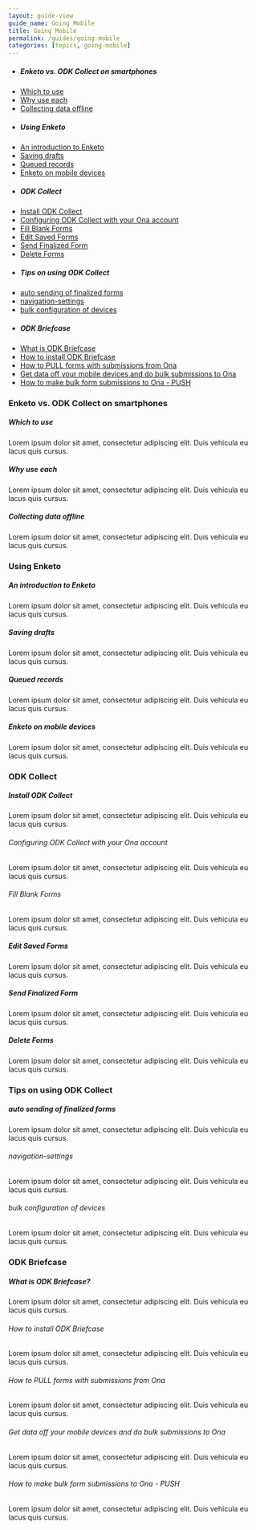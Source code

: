 ```yaml
---
layout: guide-view
guide_name: Going Mobile
title: Going Mobile
permalink: /guides/going-mobile
categories: [topics, going-mobile]
---
```


* ##### Enketo vs. ODK Collect on smartphones
* [Which to use](#which-to-use)
* [Why use each](#why-use-each)
* [Collecting data offline](#collecting-data-offline)
* ##### Using Enketo
* [An introduction to Enketo](#introduction-to-enketo)
* [Saving drafts](#saving-drafts)
* [Queued records](queued-records,)
* [Enketo on mobile devices](#enketo-on-mobile-devices)
* ##### ODK Collect
* [Install ODK Collect](#install-odk-collect)
* [Configuring ODK Collect with your Ona account](#configure-odk-collect-with-ona)
* [Fill Blank Forms](#fill-blank-forms)
* [Edit Saved Forms](#edit-saved-forms)
* [Send Finalized Form](#send-finalized-form)
* [Delete Forms](#delete-forms)
* ##### Tips on using ODK Collect
* [auto sending of finalized forms](#auto-sending-of-finalized-forms)
* [navigation-settings](#navigation-settings)
* [bulk configuration of devices](#bulk-configuration-of-devices)
* ##### ODK Briefcase
* [What is ODK Briefcase](#what-is-odk-briefcase)
* [How to install ODK Briefcase](#how-to-install-odk-briefcase)
* [How to PULL forms with submissions from Ona](#pull-forms-from-ona)
* [Get data off your mobile devices and do bulk submissions to Ona](#get-data-off-mobile-devices)
* [How to make bulk form submissions to Ona - PUSH](#push-using-odk-briefcase)

### Enketo vs. ODK Collect on smartphones

##### <a name="which-to-use"></a>Which to use
Lorem ipsum dolor sit amet, consectetur adipiscing elit. Duis vehicula eu lacus quis cursus. 

##### <a name="why-use-each"></a>Why use each
Lorem ipsum dolor sit amet, consectetur adipiscing elit. Duis vehicula eu lacus quis cursus. 

##### <a name="collecting-data-offline"></a>Collecting data offline
Lorem ipsum dolor sit amet, consectetur adipiscing elit. Duis vehicula eu lacus quis cursus. 


### Using Enketo

##### <a name="introduction-to-enketo"></a>An introduction to Enketo
Lorem ipsum dolor sit amet, consectetur adipiscing elit. Duis vehicula eu lacus quis cursus. 

##### <a name="saving-drafts"></a>Saving drafts
Lorem ipsum dolor sit amet, consectetur adipiscing elit. Duis vehicula eu lacus quis cursus. 

##### <a name="queued-records"></a>Queued records
Lorem ipsum dolor sit amet, consectetur adipiscing elit. Duis vehicula eu lacus quis cursus. 

##### <a name="enketo-on-mobile-devices"></a>Enketo on mobile devices
Lorem ipsum dolor sit amet, consectetur adipiscing elit. Duis vehicula eu lacus quis cursus. 

### ODK Collect

##### <a name="install-odk-collect"></a>Install ODK Collect
Lorem ipsum dolor sit amet, consectetur adipiscing elit. Duis vehicula eu lacus quis cursus. 

###### <a name="configure-odk-collect-with-ona"></a>Configuring ODK Collect with your Ona account
Lorem ipsum dolor sit amet, consectetur adipiscing elit. Duis vehicula eu lacus quis cursus.

###### <a name="fill-blank-forms"></a>Fill Blank Forms
Lorem ipsum dolor sit amet, consectetur adipiscing elit. Duis vehicula eu lacus quis cursus.

##### <a name="edit-saved-forms"></a>Edit Saved Forms
Lorem ipsum dolor sit amet, consectetur adipiscing elit. Duis vehicula eu lacus quis cursus. 

##### <a name="send-finalized-form"></a>Send Finalized Form
Lorem ipsum dolor sit amet, consectetur adipiscing elit. Duis vehicula eu lacus quis cursus.

##### <a name="delete-forms"></a>Delete Forms
Lorem ipsum dolor sit amet, consectetur adipiscing elit. Duis vehicula eu lacus quis cursus.

### Tips on using ODK Collect

##### <a name="auto-sending-of-finalized-forms"></a>auto sending of finalized forms
Lorem ipsum dolor sit amet, consectetur adipiscing elit. Duis vehicula eu lacus quis cursus. 

###### <a name="navigation-settings"></a>navigation-settings
Lorem ipsum dolor sit amet, consectetur adipiscing elit. Duis vehicula eu lacus quis cursus.

###### <a name="bulk-configuration-of-devices"></a>bulk configuration of devices
Lorem ipsum dolor sit amet, consectetur adipiscing elit. Duis vehicula eu lacus quis cursus.

### ODK Briefcase

##### <a name="what-is-odk-briefcase"></a>What is ODK Briefcase?
Lorem ipsum dolor sit amet, consectetur adipiscing elit. Duis vehicula eu lacus quis cursus. 

###### <a name="how-to-install-odk-briefcase"></a>How to install ODK Briefcase
Lorem ipsum dolor sit amet, consectetur adipiscing elit. Duis vehicula eu lacus quis cursus.

###### <a name="pull-forms-from-ona"></a>How to PULL forms with submissions from Ona
Lorem ipsum dolor sit amet, consectetur adipiscing elit. Duis vehicula eu lacus quis cursus.

###### <a name="get-data-off-mobile-devices"></a>Get data off your mobile devices and do bulk submissions to Ona
Lorem ipsum dolor sit amet, consectetur adipiscing elit. Duis vehicula eu lacus quis cursus.

###### <a name="push-using-odk-briefcase"></a>How to make bulk form submissions to Ona - PUSH
Lorem ipsum dolor sit amet, consectetur adipiscing elit. Duis vehicula eu lacus quis cursus.
